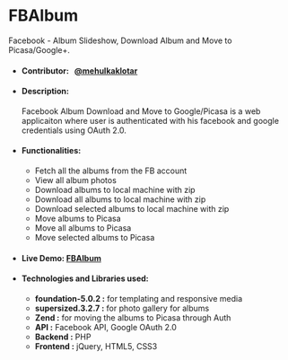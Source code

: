 FBAlbum
=======

Facebook - Album Slideshow, Download Album and Move to Picasa/Google+.<br/>
<ul>
<li><h4>Contributor: &nbsp; <a href='https://github.com/mehulkaklotar'>@mehulkaklotar</a></h4></li>
<li><h4>Description: &nbsp;</h4> Facebook Album Download and Move to Google/Picasa is a web applicaiton where user is authenticated with his facebook and google credentials using OAuth 2.0.</li>
<li><h4>Functionalities: &nbsp;</h4>
<ul>
<li>Fetch all the albums from the FB account</li>
<li>View all album photos </li>
<li>Download albums to local machine with zip</li>
<li>Download all albums to local machine with zip</li>
<li>Download selected albums to local machine with zip</li>
<li>Move albums to Picasa</li>
<li>Move all albums to Picasa</li>
<li>Move selected albums to Picasa</li>
</ul>
<li><h4>Live Demo:&nbsp;<a href='http://fbalbumrtcamp-hachiassignment.rhcloud.com/'>FBAlbum</a></h4></li>
<li><h4>Technologies and Libraries used:</h4>
<ul>
<li><b>foundation-5.0.2 :</b> for templating and responsive media </li>
<li><b>supersized.3.2.7 :</b> for photo gallery for albums</li>
<li><b>Zend :</b> for moving the albums to Picasa through Auth</li>
<li><b>API :</b> Facebook API, Google OAuth 2.0
<li><b>Backend :</b> PHP</li>
<li><b>Frontend :</b> jQuery, HTML5, CSS3</li>
</ul>
</li>
</ul>

